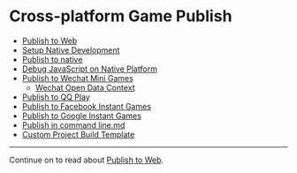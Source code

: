 # Cross-platform Game Publish

- [Publish to Web](publish-web.md)
- [Setup Native Development](setup-native-development.md)
- [Publish to native](publish-native.md)
- [Debug JavaScript on Native Platform](debug-jsb.md)
- [Publish to Wechat Mini Games](publish-wechatgame.md)
    - [Wechat Open Data Context](publish-wechatgame-sub-domain.md)
- [Publish to QQ Play](publish-qqplay.md)
- [Publish to Facebook Instant Games](publish-fb-instant-games.md)
- [Publish to Google Instant Games](publish-android-instant.md)
- [Publish in command line.md](publish-in-command-line.md)
- [Custom Project Build Template](custom-project-build-template.md)

<hr>

Continue on to read about [Publish to Web](publish-web.md).
